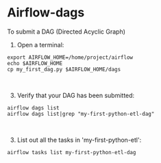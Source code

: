 # Airflow-dags

To submit a DAG (Directed Acyclic Graph)

1. Open a terminal:
```
export AIRFLOW_HOME=/home/project/airflow
echo $AIRFLOW_HOME
cp my_first_dag.py $AIRFLOW_HOME/dags
```  
<br>

3. Verify that your DAG has been submitted:
```
airflow dags list
airflow dags list|grep "my-first-python-etl-dag"
```  
<br>

3. List out all the tasks in 'my-first-python-etl':
```
airflow tasks list my-first-python-etl-dag
```
<br>

